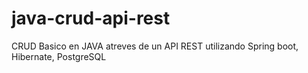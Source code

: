 # java-crud-api-rest
CRUD Basico en JAVA atreves de un API REST utilizando Spring boot, Hibernate, PostgreSQL

